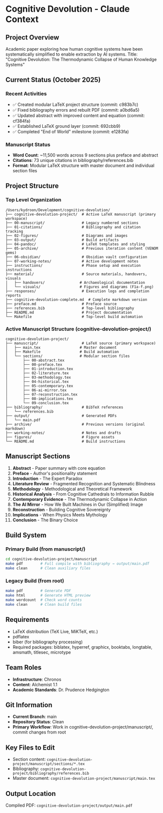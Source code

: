 # Cognitive Devolution - Claude Context

## Project Overview
Academic paper exploring how human cognitive systems have been systematically simplified to enable extraction by AI systems. Title: "Cognitive Devolution: The Thermodynamic Collapse of Human Knowledge Systems"

## Current Status (October 2025)

### Recent Activities
- ✅ Created modular LaTeX project structure (commit: c983b7c)
- ✅ Fixed bibliography errors and rebuilt PDF (commit: a0bd6a5)
- ✅ Updated abstract with improved content and equation (commit: cf384fa)
- ✅ Established LaTeX ground layer (commit: 692cbb9)
- ✅ Completed "End of World" milestone (commit: e1283fa)

### Manuscript Status
- **Word Count**: ~11,500 words across 9 sections plus preface and abstract
- **Citations**: 73 unique citations in bibliography/references.bib
- **Format**: Modular LaTeX structure with master document and individual section files

## Project Structure

### Top Level Organization
```
/Users/kydroon/Development/cognitive-devolution/
├── cognitive-devolution-project/  # Active LaTeX manuscript (primary workspace)
├── 00-manuscript/                 # Legacy numbered sections
├── 01-citations/                  # Bibliography and citation tracking
├── 02-figures/                    # Diagrams and images
├── 03-output/                     # Build artifacts
├── 04-pandoc/                     # LaTeX templates and styling
├── 05-archive/                    # Previous iteration content (VENOM gems)
├── 06-obsidian/                   # Obsidian vault configuration
├── 07-working-notes/              # Active development notes
├── instructions/                  # Phase setup and execution instructions
├── material/                      # Source materials, handovers, visuals
│   ├── handovers/                # Archaeological documentation
│   └── visuals/                  # Figures and diagrams (F1a-f.png)
├── responses/                     # Execution logs and completion reports
├── cognitive-devolution-complete.md  # Complete markdown version
├── preface.md                     # Preface source
├── references.bib                 # Top-level bibliography
├── README.md                      # Project documentation
└── Makefile                       # Top-level build automation
```

### Active Manuscript Structure (cognitive-devolution-project/)
```
cognitive-devolution-project/
├── manuscript/                    # LaTeX source (primary workspace)
│   ├── main.tex                  # Master document
│   ├── Makefile                  # Build automation
│   └── sections/                 # Modular section files
│       ├── 00-abstract.tex
│       ├── 00-preface.tex
│       ├── 01-introduction.tex
│       ├── 02-literature.tex
│       ├── 03-methodology.tex
│       ├── 04-historical.tex
│       ├── 05-contemporary.tex
│       ├── 06-ai-mirror.tex
│       ├── 07-reconstruction.tex
│       ├── 08-implications.tex
│       └── 09-conclusion.tex
├── bibliography/                  # BibTeX references
│   └── references.bib
├── output/                        # Generated PDFs
│   └── main.pdf
├── archive/                       # Previous versions (original markdown)
├── working-notes/                 # Notes and drafts
├── figures/                       # Figure assets
└── README.md                      # Build instructions
```

## Manuscript Sections

1. **Abstract** - Paper summary with core equation
2. **Preface** - Author's positionality statement
3. **Introduction** - The Expert Paradox
4. **Literature Review** - Fragmented Recognition and Systematic Blindness
5. **Methodology** - Methodological and Theoretical Framework
6. **Historical Analysis** - From Cognitive Cathedrals to Information Rubble
7. **Contemporary Evidence** - The Thermodynamic Collapse in Action
8. **The AI Mirror** - How We Built Machines in Our (Simplified) Image
9. **Reconstruction** - Building Cognitive Sovereignty
10. **Implications** - When Physics Meets Mythology
11. **Conclusion** - The Binary Choice

## Build System

### Primary Build (from manuscript/)
```bash
cd cognitive-devolution-project/manuscript
make pdf        # Full compile with bibliography → output/main.pdf
make clean      # Clean auxiliary files
```

### Legacy Build (from root)
```bash
make pdf        # Generate PDF
make html       # Generate HTML preview
make wordcount  # Check word counts
make clean      # Clean build files
```

## Requirements
- LaTeX distribution (TeX Live, MiKTeX, etc.)
- pdflatex
- biber (for bibliography processing)
- Required packages: biblatex, hyperref, graphicx, booktabs, longtable, amsmath, titlesec, microtype

## Team Roles
- **Infrastructure**: Chronos
- **Content**: Alchemist 1.1
- **Academic Standards**: Dr. Prudence Hedgington

## Git Information
- **Current Branch**: main
- **Repository Status**: Clean
- **Primary Workflow**: Work in cognitive-devolution-project/manuscript/, commit changes from root

## Key Files to Edit
- Section content: `cognitive-devolution-project/manuscript/sections/*.tex`
- Bibliography: `cognitive-devolution-project/bibliography/references.bib`
- Master document: `cognitive-devolution-project/manuscript/main.tex`

## Output Location
Compiled PDF: `cognitive-devolution-project/output/main.pdf`
